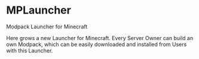 MPLauncher
==========

Modpack Launcher for Minecraft

Here grows a new Launcher for Minecraft.
Every Server Owner can build an own Modpack, which can be easily downloaded and installed from Users with this Launcher.
